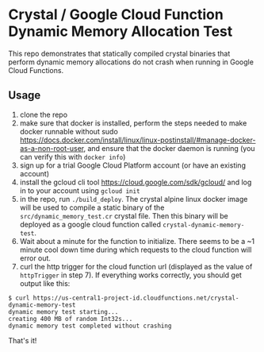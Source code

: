 # Crystal / Google Cloud Function Dynamic Memory Allocation Test

This repo demonstrates that statically compiled crystal binaries that perform dynamic memory
allocations do not crash when running in Google Cloud Functions.

## Usage

1. clone the repo
2. make sure that docker is installed, perform the steps needed to make docker runnable without sudo
   https://docs.docker.com/install/linux/linux-postinstall/#manage-docker-as-a-non-root-user,
   and ensure that the docker daemon is running (you can verify this with `docker info`)
5. sign up for a trial Google Cloud Platform account (or have an existing account)
6. install the gcloud cli tool https://cloud.google.com/sdk/gcloud/ and log in to your account using `gcloud init`
7. in the repo, run `./build_deploy`. The crystal alpine linux docker image will be used to compile a static binary
   of the `src/dynamic_memory_test.cr` crystal file. Then this binary will be deployed as a google cloud function
   called `crystal-dynamic-memory-test`.
8. Wait about a minute for the function to initialize. There seems to be a ~1 minute cool down time during which
   requests to the cloud function will error out.
9. curl the http trigger for the cloud function url (displayed as the value of `httpTrigger` in step 7). If everything
   works correctly, you should get output like this:

```
$ curl https://us-central1-project-id.cloudfunctions.net/crystal-dynamic-memory-test
dynamic memory test starting...
creating 400 MB of random Int32s...
dynamic memory test completed without crashing

```

That's it!
